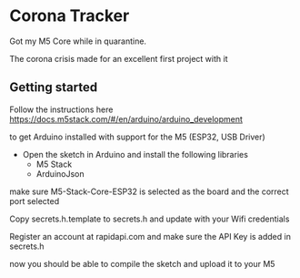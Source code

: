 # Corona Tracker

Got my M5 Core while in quarantine.

The corona crisis made for an excellent first project with it



## Getting started

Follow the instructions here https://docs.m5stack.com/#/en/arduino/arduino_development

to get Arduino installed with support for the M5 (ESP32, USB Driver)

 * Open the sketch in Arduino and install the following libraries
   * M5 Stack
   * ArduinoJson

make sure M5-Stack-Core-ESP32 is selected as the board and the correct port selected

Copy secrets.h.template to secrets.h and update with your Wifi credentials

Register an account at rapidapi.com and make sure the API Key is added in secrets.h

now you should be able to compile the sketch and upload it to your M5


